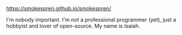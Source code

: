 https://smokespren.github.io/smokespren/

I'm nobody important.
I'm not a professional programmer (yet),
just a hobbyist and lover of open-source.
My name is Isaiah.
